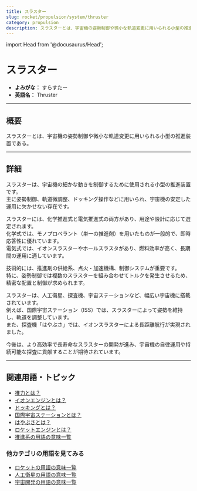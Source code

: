 ```yaml
---
title: スラスター
slug: rocket/propulsion/system/thruster
category: propulsion
description: スラスターとは、宇宙機の姿勢制御や微小な軌道変更に用いられる小型の推進装置である。
---
```


import Head from '@docusaurus/Head';

<Head>
  <script type="application/ld+json">
    {`{
      "@context": "https://schema.org",
      "@type": "DefinedTerm",
      "name": "スラスター",
      "inDefinedTermSet": "https://www.space-portal.org",
      "termCode": "rocket/propulsion/system/thruster",
      "description": "スラスターとは、宇宙機の姿勢制御や微小な軌道変更に用いられる小型の推進装置である。",
      "url": "https://www.space-portal.org/docs/rocket/propulsion/system/thruster"
    }`}
  </script>
</Head>

# スラスター

- **よみがな：** すらすたー  
- **英語名：** Thruster  

---

## 概要

スラスターとは、宇宙機の姿勢制御や微小な軌道変更に用いられる小型の推進装置である。

---

## 詳細

スラスターは、宇宙機の細かな動きを制御するために使用される小型の推進装置です。  
主に姿勢制御、軌道微調整、ドッキング操作などに用いられ、宇宙機の安定した運用に欠かせない存在です。  

スラスターには、化学推進式と電気推進式の両方があり、用途や設計に応じて選定されます。  
化学式では、モノプロペラント（単一の推進剤）を用いたものが一般的で、即時応答性に優れています。  
電気式では、イオンスラスターやホールスラスタがあり、燃料効率が高く、長期間の運用に適しています。  

技術的には、推進剤の供給系、点火・加速機構、制御システムが重要です。  
特に、姿勢制御では複数のスラスターを組み合わせてトルクを発生させるため、精密な配置と制御が求められます。  

スラスターは、人工衛星、探査機、宇宙ステーションなど、幅広い宇宙機に搭載されています。  
例えば、国際宇宙ステーション（ISS）では、スラスターによって姿勢を維持し、軌道を調整しています。  
また、探査機「はやぶさ」では、イオンスラスターによる長距離航行が実現されました。  

今後は、より高効率で長寿命なスラスターの開発が進み、宇宙機の自律運用や持続可能な探査に貢献することが期待されています。

---

## 関連用語・トピック

- [推力とは？](/docs/rocket/propulsion/system/thrust)
- [イオンエンジンとは？](/docs/rocket/propulsion/type/ion-engine)
- [ドッキングとは？](/docs/glossary/docking)
- [国際宇宙ステーションとは？](/docs/satellite/index/iss)
- [はやぶさとは？](/docs/explorer/mission/hayabusa)
- [ロケットエンジンとは？](/docs/rocket/propulsion/rocket-engine)
- [推進系の用語の意味一覧](/docs/category/propulsion)

### 他カテゴリの用語を見てみる
- [ロケットの用語の意味一覧](/docs/category/rocket)
- [人工衛星の用語の意味一覧](/docs/category/satellite)
- [宇宙開発の用語の意味一覧](/docs/category/glossary)